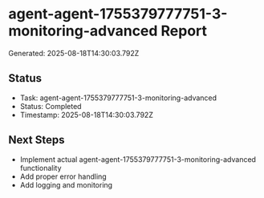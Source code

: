 # agent-agent-1755379777751-3-monitoring-advanced Report

Generated: 2025-08-18T14:30:03.792Z

## Status
- Task: agent-agent-1755379777751-3-monitoring-advanced
- Status: Completed
- Timestamp: 2025-08-18T14:30:03.792Z

## Next Steps
- Implement actual agent-agent-1755379777751-3-monitoring-advanced functionality
- Add proper error handling
- Add logging and monitoring
